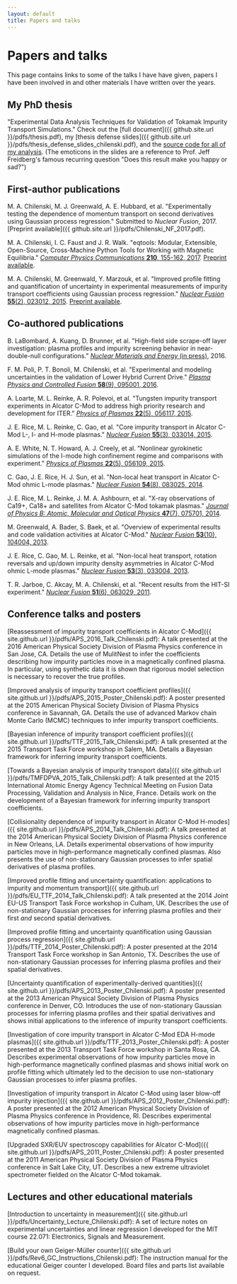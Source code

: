 ```yaml
---
layout: default
title: Papers and talks
---
```


# Papers and talks
This page contains links to some of the talks I have have given, papers I have been involved in and other materials I have written over the years.

## My PhD thesis
"Experimental Data Analysis Techniques for Validation of Tokamak Impurity Transport Simulations." Check out the [full document]({{ github.site.url }}/pdfs/thesis.pdf), my [thesis defense slides]({{ github.site.url }}/pdfs/thesis_defense_slides_chilenski.pdf), and the [source code for all of my analysis](https://github.com/markchil/thesiscode).
(The emoticons in the slides are a reference to Prof. Jeff Freidberg's famous recurring question "Does this result make you happy or sad?")

## First-author publications
M. A. Chilenski, M. J. Greenwald, A. E. Hubbard, et al. "Experimentally testing the dependence of momentum transport on second derivatives using Gaussian process regression." Submitted to *Nuclear Fusion*, 2017. [Preprint available]({{ github.site.url }}/pdfs/Chilenski_NF_2017.pdf).

M. A. Chilenski, I. C. Faust and J. R. Walk. "eqtools: Modular, Extensible, Open-Source, Cross-Machine Python Tools for Working with Magnetic Equilibria." [*Computer Physics Communications* **210**, 155-162, 2017](http://dx.doi.org/10.1016/j.cpc.2016.09.011). [Preprint available](http://library.psfc.mit.edu/catalog/reports/2010/16ja/16ja029/16ja029_abs.html).

M. A. Chilenski, M. Greenwald, Y. Marzouk, et al. "Improved profile fitting and quantification of uncertainty in experimental measurements of impurity transport coefficients using Gaussian process regression." [*Nuclear Fusion* **55**(2), 023012, 2015](http://dx.doi.org/10.1088/0029-5515/55/2/023012). [Preprint available](http://library.psfc.mit.edu/catalog/reports/2010/14ja/14ja022/14ja022_abs.html).

## Co-authored publications
B. LaBombard, A. Kuang, D. Brunner, et al. "High-field side scrape-off layer investigation: plasma profiles and impurity screening behavior in near-double-null configurations." [*Nuclear Materials and Energy* (in press)](http://dx.doi.org/10.1016/j.nme.2016.10.006), 2016.

F. M. Poli, P. T. Bonoli, M. Chilenski, et al. "Experimental and modeling uncertainties in the validation of Lower Hybrid Current Drive." [*Plasma Physics and Controlled Fusion* **58**(9), 095001, 2016](http://dx.doi.org/10.1088/0741-3335/58/9/095001).

A. Loarte, M. L. Reinke, A. R. Polevoi, et al. "Tungsten impurity transport experiments in Alcator C-Mod to address high priority research and development for ITER." [*Physics of Plasmas* **22**(5), 056117, 2015](http://dx.doi.org/10.1063/1.4921253).

J. E. Rice, M. L. Reinke, C. Gao, et al. "Core impurity transport in Alcator C-Mod L-, I- and H-mode plasmas." [*Nuclear Fusion* **55**(3), 033014, 2015](http://dx.doi.org/10.1088/0029-5515/55/3/033014).

A. E. White, N. T. Howard, A. J. Creely, et al. "Nonlinear gyrokinetic simulations of the I-mode high confinement regime and comparisons with experiment." [*Physics of Plasmas* **22**(5), 056109, 2015](http://dx.doi.org/10.1063/1.4921150).

C. Gao, J. E. Rice, H. J. Sun, et al. "Non-local heat transport in Alcator C-Mod ohmic L-mode plasmas." [*Nuclear Fusion* **54**(8), 083025, 2014](http://dx.doi.org/10.1088/0029-5515/54/8/083025).

J. E. Rice, M. L. Reinke, J. M. A. Ashbourn, et al. "X-ray observations of Ca19+, Ca18+ and satellites from Alcator C-Mod tokamak plasmas." [*Journal of Physics B: Atomic, Molecular and Optical Physics* **47**(7), 075701, 2014](http://dx.doi.org/10.1088/0953-4075/47/7/075701).

M. Greenwald, A. Bader, S. Baek, et al. "Overview of experimental results and code validation activities at Alcator C-Mod." [*Nuclear Fusion* **53**(10), 104004, 2013](http://dx.doi.org/10.1088/0029-5515/53/10/104004).

J. E. Rice, C. Gao, M. L. Reinke, et al. "Non-local heat transport, rotation reversals and up/down impurity density asymmetries in Alcator C-Mod ohmic L-mode plasmas." [*Nuclear Fusion* **53**(3), 033004, 2013](http://dx.doi.org/10.1088/0029-5515/53/3/033004).

T. R. Jarboe, C. Akcay, M. A. Chilenski, et al. "Recent results from the HIT-SI experiment." [*Nuclear Fusion* **51**(6), 063029, 2011](http://dx.doi.org/10.1088/0029-5515/51/6/063029).

## Conference talks and posters
[Reassessment of impurity transport coefficients in Alcator C-Mod]({{ site.github.url }}/pdfs/APS_2016_Talk_Chilenski.pdf): A talk presented at the 2016 American Physical Society Division of Plasma Physics conference in San Jose, CA. Details the use of MulitNest to infer the coefficients describing how impurity particles move in a magnetically confined plasma. In particular, using synthetic data it is shown that rigorous model selection is necessary to recover the true profiles.

[Improved analysis of impurity transport coefficient profiles]({{ site.github.url }}/pdfs/APS_2015_Poster_Chilenski.pdf): A poster presented at the 2015 American Physical Society Division of Plasma Physics conference in Savannah, GA. Details the use of advanced Markov chain Monte Carlo (MCMC) techniques to infer impurity transport coefficients.

[Bayesian inference of impurity transport coefficient profiles]({{ site.github.url }}/pdfs/TTF_2015_Talk_Chilenski.pdf): A talk presented at the 2015 Transport Task Force workshop in Salem, MA. Details a Bayesian framework for inferring impurity transport coefficients.

[Towards a Bayesian analysis of impurity transport data]({{ site.github.url }}/pdfs/TMFDPVA_2015_Talk_Chilenski.pdf): A talk presented at the 2015 International Atomic Energy Agency Technical Meeting on Fusion Data Processing, Validation and Analysis in Nice, France. Details work on the development of a Bayesian framework for inferring impurity transport coefficients.

[Collisionality dependence of impurity transport in Alcator C-Mod H-modes]({{ site.github.url }}/pdfs/APS_2014_Talk_Chilenski.pdf): A talk presented at the 2014 American Physical Society Division of Plasma Physics conference in New Orleans, LA. Details experimental observations of how impurity particles move in high-performance magnetically confined plasmas. Also presents the use of non-stationary Gaussian processes to infer spatial derivatives of plasma profiles.

[Improved profile fitting and uncertainty quantification: applications to impurity and momentum transport]({{ site.github.url }}/pdfs/EU_TTF_2014_Talk_Chilenski.pdf): A talk presented at the 2014 Joint EU-US Transport Task Force workshop in Culham, UK. Describes the use of non-stationary Gaussian processes for inferring plasma profiles and their first *and* second spatial derivatives.

[Improved profile fitting and uncertainty quantification using Gaussian process regression]({{ site.github.url }}/pdfs/TTF_2014_Poster_Chilenski.pdf): A poster presented at the 2014 Transport Task Force workshop in San Antonio, TX. Describes the use of non-stationary Gaussian processes for inferring plasma profiles and their spatial derivatives.

[Uncertainty quantification of experimentally-derived quantities]({{ site.github.url }}/pdfs/APS_2013_Poster_Chilenski.pdf): A poster presented at the 2013 American Physical Society Division of Plasma Physics conference in Denver, CO. Introduces the use of non-stationary Gaussian processes for inferring plasma profiles and their spatial derivatives and shows initial applications to the inference of impurity transport coefficients.

[Investigation of core impurity transport in Alcator C-Mod EDA H-mode plasmas]({{ site.github.url }}/pdfs/TTF_2013_Poster_Chilenski.pdf): A poster presented at the 2013 Transport Task Force workshop in Santa Rosa, CA. Describes experimental observations of how impurity particles move in high-performance magnetically confined plasmas and shows initial work on profile fitting which ultimately led to the decision to use non-stationary Gaussian processes to infer plasma profiles.

[Investigation of impurity transport in Alcator C-Mod using laser blow-off impurity injection]({{ site.github.url }}/pdfs/APS_2012_Poster_Chilenski.pdf): A poster presented at the 2012 American Physical Society Division of Plasma Physics conference in Providence, RI. Describes experimental observations of how impurity particles move in high-performance magnetically confined plasmas.

[Upgraded SXR/EUV spectroscopy capabilities for Alcator C-Mod]({{ site.github.url }}/pdfs/APS_2011_Poster_Chilenski.pdf): A poster presented at the 2011 American Physical Society Division of Plasma Physics conference in Salt Lake City, UT. Describes a new extreme ultraviolet spectrometer fielded on the Alcator C-Mod tokamak.

## Lectures and other educational materials

[Introduction to uncertainty in measurement]({{ site.github.url }}/pdfs/Uncertainty_Lecture_Chilenski.pdf): A set of lecture notes on experimental uncertainties and linear regression I developed for the MIT course 22.071: Electronics, Signals and Measurement.

[Build your own Geiger-M&uuml;ller counter]({{ site.github.url }}/pdfs/Rev6_GC_Instructions_Chilenski.pdf): The instruction manual for the educational Geiger counter I developed. Board files and parts list available on request.